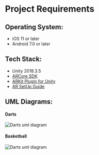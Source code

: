 # Project Requirements

## Operating System: 
- iOS 11 or later
- Android 7.0 or later

## Tech Stack:
- Unity 2018.3.5
- [ARCore SDK](https://github.com/google-ar/arcore-unity-sdk)
- [ARKit Plugin for Unity](https://bitbucket.org/Unity-Technologies/unity-arkit-plugin)
- [AR SetUp Guide](https://developers.google.com/ar/develop/unity/quickstart-ios)

## UML Diagrams:
#### Darts
![Darts uml diagram](https://github.com/nyu-software-engineering/ar-mini-games/blob/master/uml/Darts%20Domain%20Model.png)

#### Basketball
![Darts uml diagram](https://github.com/nyu-software-engineering/ar-mini-games/blob/master/uml/Basketball%20Domain%20Model.png)
